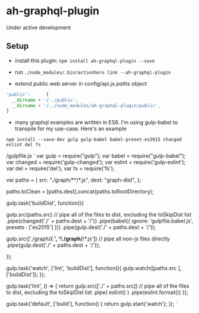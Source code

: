 # ah-graphql-plugin

Under active development

## Setup

- install this plugin: `npm install ah-graphql-plugin --save`

- run `./node_modules/.bin/actionhero link --ah-graphql-plugin`

- extend public web server in config/api.js *paths* object

```js
'public':      [ 
  __dirname + '/../public',
  __dirname + '/../node_modules/ah-graphql-plugin/public',
] 
```

- many graphql examples are written in ES6. I'm using gulp-babel to transpile for my use-case. Here's an example

`npm install --save-dev gulp gulp-babel babel-preset-es2015 changed eslint del fs`

/gulpfile.js
`
var gulp = require("gulp");
var babel = require("gulp-babel");
var changed = require('gulp-changed');
var eslint = require('gulp-eslint');
var del = require('del');
var fs = require('fs'); 

var paths = {
  src: "./graph/**/*.js",
  dest: "graph-dist",
};

paths.toClean = [paths.dest].concat(paths.toRootDirectory);

gulp.task('buildDist', function(){

  gulp.src(paths.src) // pipe all of the files to dist, excluding the toSkipDist list
  		.pipe(changed('./' + paths.dest + '/'))
      .pipe(babel({
          ignore: 'gulpfile.babel.js',
          presets : ['es2015']
      }))
      .pipe(gulp.dest('./' + paths.dest + '/'));
  
  gulp.src(['./graph/**/*.*', '!./graph/**/*.js']) // pipe all non-js files directly
      .pipe(gulp.dest('./' + paths.dest + '/'));
    
});
 
gulp.task('watch', ['lint', 'buildDist'], function(){
    gulp.watch([paths.src ], ['buildDist']);
});

gulp.task('lint', () => {
    return gulp.src(['./' + paths.src]) // pipe all of the files to dist, excluding the toSkipDist list
      	.pipe( eslint() )
      	.pipe(eslint.format())
});


gulp.task('default', ['build'], function() {
 return gulp.start('watch');
});
`
